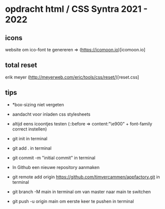 # opdracht html / CSS Syntra 2021 - 2022


## icons

website om ico-font te genereren => (https://icomoon.io)[icomoon.io]


## total reset

erik meyer (http://meyerweb.com/eric/tools/css/reset/)[reset.css]


## tips

- \*box-sizing niet vergeten
- aandacht voor inladen css stylesheets
- altijd eens icoontjes testen (::before => content:"\e900" + font-family correct instellen)

- git init in terminal
- git add . in terminal
- git commit -m "initial commit" in terminal
- In Github een nieuwe repository aanmaken
- git remote add origin https://github.com/timvercammen/appfactory.git in terminal
- git branch -M main in terminal om van master naar main te switchen
- git push -u origin main om eerste keer te pushen in terminal